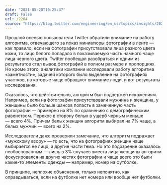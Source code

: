 ```yaml
---
date: "2021-05-20T10:25:37"
draft: False
url: /2264
source: "https://blog.twitter.com/engineering/en_us/topics/insights/2021/sharing-learnings-about-our-image-cropping-algorithm.html"
---
```


Прошлой осенью пользователи Twitter обратили внимание на работу алгоритма, отвечающего за показ миниатюры фотографии в ленте — как правило, если на фотографии присутствовали лица разного цвета кожи, то лицо белого попадало в показываемую часть намного чаще лица черного цвета. Twitter пообещал разобраться и одним из результатов стал вывод фотографий в полном размере и пропорциях. Но кроме этого, аналитики компании исследовали работу алгоритма «заметности», задачей которого было выделение на фотографиях участков, на которые чаще обращают внимание люди, и вот результаты исследования.

Оказалось, что действительно, алгоритм был подвержен искажениям. Например, если на фотографии присутствовали мужчина и женщина, у женщины было больше шансов попасть в замеченную часть фотографии — примерно на 8% по сравнению с демографическим равенством. Перекос в сторону белых в ущерб черным меньше — всего 4%. Причем белых женщин алгоритм выбирал на 7% чаще,  а белых мужчин — всего на 2%.

Исследователи даже проверили замечание, что алгоритм подражает «мужскому взору» — то есть, что на фотографиях женщин чаще выбирается не лицо, а другие части тема. Но это подозрение оказалось необоснованным — лишь в 3% случаев вместа лица женщины алгоритм фокусировался на других частях фотографии и чаще всего это были какие-то элементы одежды — например, номер на футболке. 

В принципе, неплохие объяснения, только непонятно, как оправдываться, если на футболке нет номера или вообще нет футболки.
